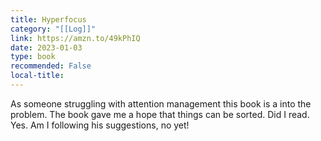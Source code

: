 ```yaml
---
title: Hyperfocus
category: "[[Log]]"
link: https://amzn.to/49kPhIQ
date: 2023-01-03
type: book
recommended: False
local-title: 
---
```

As someone struggling with attention management this book is a into the problem. The book gave me a hope that things can be sorted. Did I read. Yes. Am I following his suggestions, no yet!